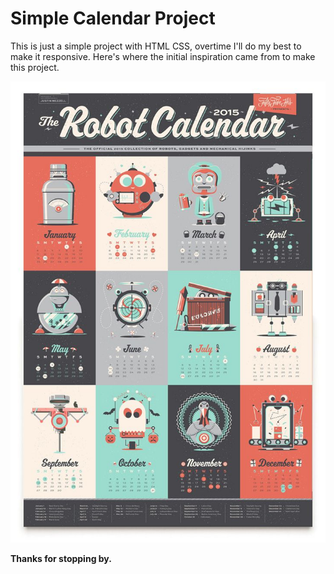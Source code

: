 # Simple Calendar Project

This is just a simple project with HTML CSS, overtime I'll do my best to make it responsive. Here's where the initial inspiration came from to make this project.

![The inspiration](assets/images/calendar-ideas.jpg) 

**Thanks for stopping by.**
